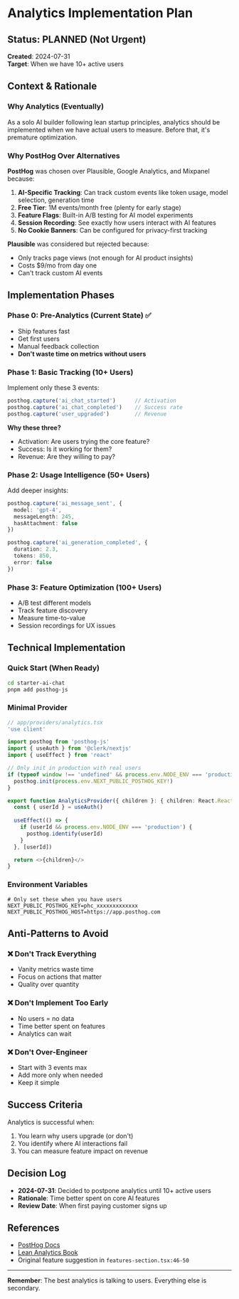 # Analytics Implementation Plan

## Status: PLANNED (Not Urgent)

**Created**: 2024-07-31  
**Target**: When we have 10+ active users

## Context & Rationale

### Why Analytics (Eventually)
As a solo AI builder following lean startup principles, analytics should be implemented when we have actual users to measure. Before that, it's premature optimization.

### Why PostHog Over Alternatives

**PostHog** was chosen over Plausible, Google Analytics, and Mixpanel because:

1. **AI-Specific Tracking**: Can track custom events like token usage, model selection, generation time
2. **Free Tier**: 1M events/month free (plenty for early stage)
3. **Feature Flags**: Built-in A/B testing for AI model experiments
4. **Session Recording**: See exactly how users interact with AI features
5. **No Cookie Banners**: Can be configured for privacy-first tracking

**Plausible** was considered but rejected because:
- Only tracks page views (not enough for AI product insights)
- Costs $9/mo from day one
- Can't track custom AI events

## Implementation Phases

### Phase 0: Pre-Analytics (Current State) ✅
- Ship features fast
- Get first users
- Manual feedback collection
- **Don't waste time on metrics without users**

### Phase 1: Basic Tracking (10+ Users)
Implement only these 3 events:
```typescript
posthog.capture('ai_chat_started')      // Activation
posthog.capture('ai_chat_completed')    // Success rate  
posthog.capture('user_upgraded')        // Revenue
```

**Why these three?**
- Activation: Are users trying the core feature?
- Success: Is it working for them?
- Revenue: Are they willing to pay?

### Phase 2: Usage Intelligence (50+ Users)
Add deeper insights:
```typescript
posthog.capture('ai_message_sent', {
  model: 'gpt-4',
  messageLength: 245,
  hasAttachment: false
})

posthog.capture('ai_generation_completed', {
  duration: 2.3,
  tokens: 850,
  error: false
})
```

### Phase 3: Feature Optimization (100+ Users)
- A/B test different models
- Track feature discovery
- Measure time-to-value
- Session recordings for UX issues

## Technical Implementation

### Quick Start (When Ready)
```bash
cd starter-ai-chat
pnpm add posthog-js
```

### Minimal Provider
```typescript
// app/providers/analytics.tsx
'use client'

import posthog from 'posthog-js'
import { useAuth } from '@clerk/nextjs'
import { useEffect } from 'react'

// Only init in production with real users
if (typeof window !== 'undefined' && process.env.NODE_ENV === 'production') {
  posthog.init(process.env.NEXT_PUBLIC_POSTHOG_KEY!)
}

export function AnalyticsProvider({ children }: { children: React.ReactNode }) {
  const { userId } = useAuth()
  
  useEffect(() => {
    if (userId && process.env.NODE_ENV === 'production') {
      posthog.identify(userId)
    }
  }, [userId])

  return <>{children}</>
}
```

### Environment Variables
```env
# Only set these when you have users
NEXT_PUBLIC_POSTHOG_KEY=phc_xxxxxxxxxxxxx
NEXT_PUBLIC_POSTHOG_HOST=https://app.posthog.com
```

## Anti-Patterns to Avoid

### ❌ Don't Track Everything
- Vanity metrics waste time
- Focus on actions that matter
- Quality over quantity

### ❌ Don't Implement Too Early  
- No users = no data
- Time better spent on features
- Analytics can wait

### ❌ Don't Over-Engineer
- Start with 3 events max
- Add more only when needed
- Keep it simple

## Success Criteria

Analytics is successful when:
1. You learn why users upgrade (or don't)
2. You identify where AI interactions fail
3. You can measure feature impact on revenue

## Decision Log

- **2024-07-31**: Decided to postpone analytics until 10+ active users
- **Rationale**: Time better spent on core AI features
- **Review Date**: When first paying customer signs up

## References

- [PostHog Docs](https://posthog.com/docs)
- [Lean Analytics Book](https://leananalyticsbook.com/)
- Original feature suggestion in `features-section.tsx:46-50`

---

**Remember**: The best analytics is talking to users. Everything else is secondary.